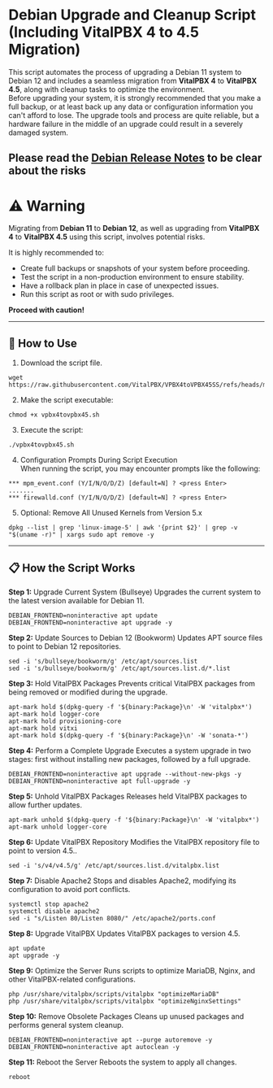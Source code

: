 # Debian Upgrade and Cleanup Script (Including VitalPBX 4 to 4.5 Migration)

This script automates the process of upgrading a Debian 11 system to Debian 12 and includes a seamless migration from **VitalPBX 4** to **VitalPBX 4.5**, along with cleanup tasks to optimize the environment.<br> 
Before upgrading your system, it is strongly recommended that you make a full backup, or at least back up any data or configuration information you can't afford to lose. The upgrade tools and process are quite reliable, but a hardware failure in the middle of an upgrade could result in a severely damaged system.

Please read the [Debian Release Notes](https://www.debian.org/releases/stable/i386/release-notes/ch-upgrading.html) to be clear about the risks
---

# ⚠️ Warning

Migrating from **Debian 11** to **Debian 12**, as well as upgrading from **VitalPBX 4** to **VitalPBX 4.5** using this script, involves potential risks. 

It is highly recommended to:

- Create full backups or snapshots of your system before proceeding.
- Test the script in a non-production environment to ensure stability.
- Have a rollback plan in place in case of unexpected issues.
- Run this script as root or with sudo privileges.

**Proceed with caution!**

---
## 🚀 How to Use

1. Download the script file.
```
wget https://raw.githubusercontent.com/VitalPBX/VPBX4toVPBX45SS/refs/heads/main/vpbx4tovpbx45.sh
```
2. Make the script executable:
```
chmod +x vpbx4tovpbx45.sh
```
3. Execute the script:
```
./vpbx4tovpbx45.sh
```
4. Configuration Prompts During Script Execution<br>
When running the script, you may encounter prompts like the following:
```
*** mpm_event.conf (Y/I/N/O/D/Z) [default=N] ? <press Enter>
.......
*** firewalld.conf (Y/I/N/O/D/Z) [default=N] ? <press Enter>
```
5. Optional: Remove All Unused Kernels from Version 5.x
```
dpkg --list | grep 'linux-image-5' | awk '{print $2}' | grep -v "$(uname -r)" | xargs sudo apt remove -y
```
---
## 📋 How the Script Works

**Step 1:** Upgrade Current System (Bullseye)
Upgrades the current system to the latest version available for Debian 11.
```
DEBIAN_FRONTEND=noninteractive apt update
DEBIAN_FRONTEND=noninteractive apt upgrade -y
```
**Step 2:** Update Sources to Debian 12 (Bookworm)
Updates APT source files to point to Debian 12 repositories.
```
sed -i 's/bullseye/bookworm/g' /etc/apt/sources.list
sed -i 's/bullseye/bookworm/g' /etc/apt/sources.list.d/*.list
```
**Step 3:** Hold VitalPBX Packages
Prevents critical VitalPBX packages from being removed or modified during the upgrade.
```
apt-mark hold $(dpkg-query -f '${binary:Package}\n' -W 'vitalpbx*')
apt-mark hold logger-core
apt-mark hold provisioning-core
apt-mark hold vitxi
apt-mark hold $(dpkg-query -f '${binary:Package}\n' -W 'sonata-*')
```
**Step 4:** Perform a Complete Upgrade
Executes a system upgrade in two stages: first without installing new packages, followed by a full upgrade.
```
DEBIAN_FRONTEND=noninteractive apt upgrade --without-new-pkgs -y
DEBIAN_FRONTEND=noninteractive apt full-upgrade -y
```
**Step 5:** Unhold VitalPBX Packages
Releases held VitalPBX packages to allow further updates.
```
apt-mark unhold $(dpkg-query -f '${binary:Package}\n' -W 'vitalpbx*')
apt-mark unhold logger-core
```
**Step 6:** Update VitalPBX Repository
Modifies the VitalPBX repository file to point to version 4.5..
```
sed -i 's/v4/v4.5/g' /etc/apt/sources.list.d/vitalpbx.list
```
**Step 7:** Disable Apache2
Stops and disables Apache2, modifying its configuration to avoid port conflicts.
```
systemctl stop apache2
systemctl disable apache2
sed -i "s/Listen 80/Listen 8080/" /etc/apache2/ports.conf
```
**Step 8:** Upgrade VitalPBX
Updates VitalPBX packages to version 4.5.
```
apt update
apt upgrade -y
```
**Step 9:** Optimize the Server
Runs scripts to optimize MariaDB, Nginx, and other VitalPBX-related configurations.
```
php /usr/share/vitalpbx/scripts/vitalpbx "optimizeMariaDB"
php /usr/share/vitalpbx/scripts/vitalpbx "optimizeNginxSettings"
```
**Step 10:** Remove Obsolete Packages
Cleans up unused packages and performs general system cleanup.
```
DEBIAN_FRONTEND=noninteractive apt --purge autoremove -y
DEBIAN_FRONTEND=noninteractive apt autoclean -y
```
**Step 11:** Reboot the Server
Reboots the system to apply all changes.
```
reboot
```

